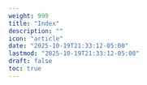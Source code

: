 ```yaml
---
weight: 999
title: "Index"
description: ""
icon: "article"
date: "2025-10-19T21:33:12-05:00"
lastmod: "2025-10-19T21:33:12-05:00"
draft: false
toc: true
---
```

